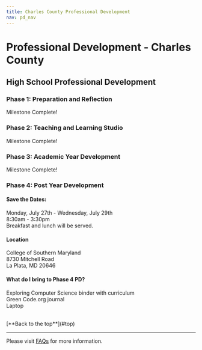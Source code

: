 ```yaml
---
title: Charles County Professional Development
nav: pd_nav
---
```

<a id="top"></a>

# Professional Development - Charles County

## High School Professional Development

### Phase 1: Preparation and Reflection

Milestone Complete!

### Phase 2: Teaching and Learning Studio

Milestone Complete!

### Phase 3: Academic Year Development

Milestone Complete!

### Phase 4: Post Year Development

#### Save the Dates:

Monday, July 27th - Wednesday, July 29th
<br />
8:30am - 3:30pm
<br />
Breakfast and lunch will be served. 

#### Location
College of Southern Maryland
<br />
8730 Mitchell Road
<br />
La Plata, MD 20646


#### What do I bring to Phase 4 PD? ####
Exploring Computer Science binder with curriculum
<br />
Green Code.org journal
<br />
Laptop


<br/>
[**Back to the top**](#top)

----------
Please visit [FAQs](/educate/pd/faq) for more information.

<br />
<br />